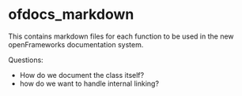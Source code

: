 # ofdocs_markdown
This contains markdown files for each function to be used in the new openFrameworks documentation system.


Questions:

* How do we document the class itself?
* how do we want to handle internal linking?
